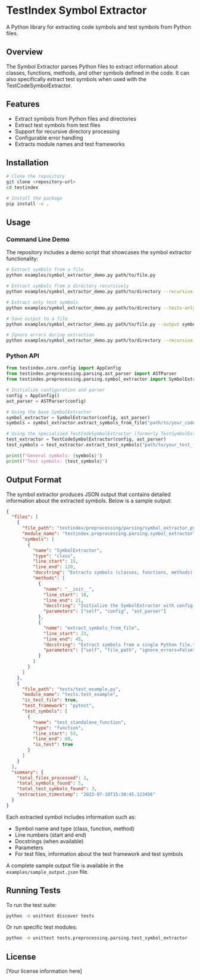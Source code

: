 # TestIndex Symbol Extractor

A Python library for extracting code symbols and test symbols from Python files.

## Overview

The Symbol Extractor parses Python files to extract information about classes, functions, methods, and other symbols defined in the code. It can also specifically extract test symbols when used with the TestCodeSymbolExtractor.

## Features

- Extract symbols from Python files and directories
- Extract test symbols from test files
- Support for recursive directory processing
- Configurable error handling
- Extracts module names and test frameworks

## Installation

```bash
# Clone the repository
git clone <repository-url>
cd testindex

# Install the package
pip install -e .
```

## Usage

### Command Line Demo

The repository includes a demo script that showcases the symbol extractor functionality:

```bash
# Extract symbols from a file
python examples/symbol_extractor_demo.py path/to/file.py

# Extract symbols from a directory recursively
python examples/symbol_extractor_demo.py path/to/directory --recursive

# Extract only test symbols
python examples/symbol_extractor_demo.py path/to/directory --tests-only

# Save output to a file
python examples/symbol_extractor_demo.py path/to/file.py --output symbols.json

# Ignore errors during extraction
python examples/symbol_extractor_demo.py path/to/directory --recursive --ignore-errors
```

### Python API

```python
from testindex.core.config import AppConfig
from testindex.preprocessing.parsing.ast_parser import ASTParser
from testindex.preprocessing.parsing.symbol_extractor import SymbolExtractor, TestCodeSymbolExtractor

# Initialize configuration and parser
config = AppConfig()
ast_parser = ASTParser(config)

# Using the base SymbolExtractor
symbol_extractor = SymbolExtractor(config, ast_parser)
symbols = symbol_extractor.extract_symbols_from_file("path/to/your_code.py")

# Using the specialized TestCodeSymbolExtractor (formerly TestSymbolExtractor)
test_extractor = TestCodeSymbolExtractor(config, ast_parser)
test_symbols = test_extractor.extract_test_symbols("path/to/your_test_file.py")

print(f"General symbols: {symbols}")
print(f"Test symbols: {test_symbols}")
```

## Output Format

The symbol extractor produces JSON output that contains detailed information about the extracted symbols. Below is a sample output:

```json
{
  "files": [
    {
      "file_path": "testindex/preprocessing/parsing/symbol_extractor.py",
      "module_name": "testindex.preprocessing.parsing.symbol_extractor",
      "symbols": [
        {
          "name": "SymbolExtractor",
          "type": "class",
          "line_start": 15,
          "line_end": 120,
          "docstring": "Extracts symbols (classes, functions, methods) from Python files.",
          "methods": [
            {
              "name": "__init__",
              "line_start": 18,
              "line_end": 21,
              "docstring": "Initialize the SymbolExtractor with config and AST parser.",
              "parameters": ["self", "config", "ast_parser"]
            },
            {
              "name": "extract_symbols_from_file",
              "line_start": 23,
              "line_end": 45,
              "docstring": "Extract symbols from a single Python file.",
              "parameters": ["self", "file_path", "ignore_errors=False"]
            }
          ]
        }
      ]
    },
    {
      "file_path": "tests/test_example.py",
      "module_name": "tests.test_example",
      "is_test_file": true,
      "test_framework": "pytest",
      "test_symbols": [
        {
          "name": "test_standalone_function",
          "type": "function",
          "line_start": 53,
          "line_end": 60,
          "is_test": true
        }
      ]
    }
  ],
  "summary": {
    "total_files_processed": 2,
    "total_symbols_found": 5,
    "total_test_symbols_found": 3,
    "extraction_timestamp": "2023-07-10T15:30:45.123456"
  }
}
```

Each extracted symbol includes information such as:
- Symbol name and type (class, function, method)
- Line numbers (start and end)
- Docstrings (when available)
- Parameters
- For test files, information about the test framework and test symbols

A complete sample output file is available in the `examples/sample_output.json` file.

## Running Tests

To run the test suite:

```bash
python -m unittest discover tests
```

Or run specific test modules:

```bash
python -m unittest tests.preprocessing.parsing.test_symbol_extractor
```

## License

[Your license information here]